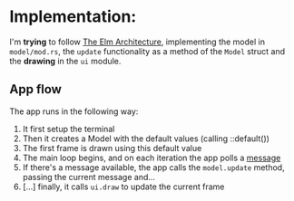 # Implementation:
I'm **trying** to follow [The Elm Architecture](https://guide.elm-lang.org/architecture/),
implementing the model in `model/mod.rs`, the `update` functionality as a method
of the `Model` struct and the **drawing** in the `ui` module.

## App flow
The app runs in the following way:
1. It first setup the terminal
2. Then it creates a Model with the default values (calling ::default())
3. The first frame is drawn using this default value
4. The main loop begins, and on each iteration the app polls a [message](./messages.md)
5. If there's a message available, the app calls the `model.update` method, passing
the current message and...
6. [...] finally, it calls `ui.draw` to update the current frame
